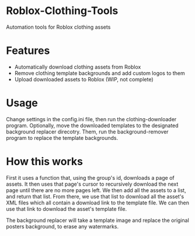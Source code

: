 # Roblox-Clothing-Tools
Automation tools for Roblox clothing assets

# Features
* Automatically download clothing assets from Roblox
* Remove clothing template backgrounds and add custom logos to them
* Upload downloaded assets to Roblox (WIP, not complete)

# Usage
Change settings in the config.ini file, then run the clothing-downloader program.
Optionally, move the downloaded templates to the designated background replacer direcotry. 
Them, run the background-remover program to replace the template backgrounds.

# How this works
First it uses a function that, using the group's id, downloads a page of assets. 
It then uses that page's cursor to recursively download the next page until there are no more pages left. 
We then add all the assets to a list, and return that list.
From there, we use that list to download all the asset's XML files which all contain a download link to the template file. 
We can then use that link to download the asset's template file.

The background replacer will take a template image and replace the original posters background, to erase any watermarks.
